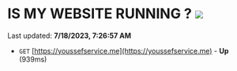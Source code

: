 # IS MY WEBSITE RUNNING ? [![](https://img.shields.io/static/v1?label=Sponsor&message=%E2%9D%A4&logo=GitHub&color=%23fe8e86)](https://github.com/sponsors/<username>)

Last updated: **7/18/2023, 7:26:57 AM**

- `GET` [https://youssefservice.me](https://youssefservice.me) - **Up** (939ms)

